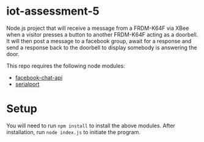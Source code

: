 # iot-assessment-5

Node.js project that will receive a message from a FRDM-K64F via XBee when a visitor
presses a button to another FRDM-K64F acting as a doorbell.
It will then post a message to a facebook group, await for a response and send a response back to the doorbell to display somebody is answering the door.

This repo requires the following node modules:

- [facebook-chat-api](https://www.npmjs.com/package/facebook-chat-api)
- [serialport](https://www.npmjs.com/package/serialport)

# Setup

You will need to run `npm install` to install the above modules.
After installation, run `node index.js` to initiate the program.

